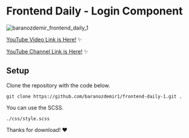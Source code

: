 # Frontend Daily - Login Component

![baranozdemir_frontend_daily_1](https://user-images.githubusercontent.com/35881298/119251713-a57cf480-bbb0-11eb-964e-9dd110cac2cb.png)


[YouTube Video Link is Here!](https://www.youtube.com/channel/UCDkYUvAhxE9CtVHexvyucxA/) :sparkles:

[YouTube Channel Link is Here!](https://www.youtube.com/channel/UCDkYUvAhxE9CtVHexvyucxA/) :sparkles:

## Setup

Clone the repository with the code below.

```
git clone https://github.com/baranozdemir1/frontend-daily-1.git .
```

You can use the SCSS.

```
./css/style.scss
```

Thanks for download! :heart: